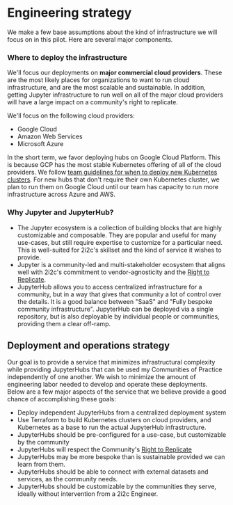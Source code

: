 # Engineering strategy

We make a few base assumptions about the kind of infrastructure we will focus on in this pilot.
Here are several major components.

### Where to deploy the infrastructure

We'll focus our deployments on **major commercial cloud providers**.
These are the most likely places for organizations to want to run cloud infrastructure, and are the most scalable and sustainable.
In addition, getting Jupyter infrastructure to run well on all of the major cloud providers will have a large impact on a community's right to replicate.

We'll focus on the following cloud providers:

- Google Cloud
- Amazon Web Services
- Microsoft Azure

In the short term, we favor deploying hubs on Google Cloud Platform.
This is because GCP has the most stable Kubernetes offering of all of the cloud providers.
We follow [team guidelines for when to deploy new Kubernetes clusters](infra:cluster:when-to-deploy).
For new hubs that don't require their own Kubernetes cluster, we plan to run them on Google Cloud until our team has capacity to run more infrastructure across Azure and AWS.

### Why Jupyter and JupyterHub?

- The Jupyter ecosystem is a collection of building blocks that are highly customizable and composable. They are popular and useful for many use-cases, but still require expertise to customize for a particular need. This is well-suited for 2i2c's skillset and the kind of service it wishes to provide.
- Jupyter is a community-led and multi-stakeholder ecosystem that aligns well with 2i2c's commitment to vendor-agnosticity and the [Right to Replicate](https://2i2c.org/right-to-replicate/).
- JupyterHub allows you to access centralized infrastructure for a community, but in a way that gives that community a lot of control over the details. It is a good balance between "SaaS" and "Fully bespoke community infrastructure". JupyterHub can be deployed via a single repository, but is also deployable by individual people or communities, providing them a clear off-ramp.

## Deployment and operations strategy

Our goal is to provide a service that minimizes infrastructural complexity while providing JupyterHubs that can be used my Communities of Practice independently of one another.
We wish to minimize the amount of engineering labor needed to develop and operate these deployments.
Below are a few major aspects of the service that we believe provide a good chance of accomplishing these goals:

- Deploy independent JupyterHubs from a centralized deployment system
- Use Terraform to build Kubernetes clusters on cloud providers, and Kubernetes as a base to run the actual JupyterHub infrastructure.
- JupyterHubs should be pre-configured for a use-case, but customizable by the community
- JupyterHubs will respect the Community's [Right to Replicate](https://2i2c.org/right-to-replicate/)
- JupyterHubs may be more bespoke than is sustainable provided we can learn from them.
- JupyterHubs should be able to connect with external datasets and services, as the community needs.
- JupyterHubs should be customizable by the communities they serve, ideally without intervention from a 2i2c Engineer.